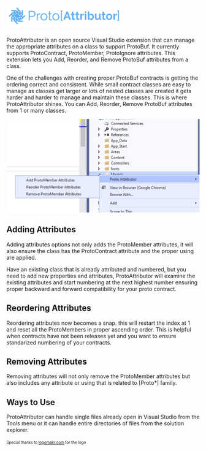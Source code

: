 # ![alt text](./ProtoAttributor/logo.png "ProtoAttributor")

ProtoAttributor is an open source Visual Studio extension that can manage the appropriate attributes on a class to support ProtoBuf. It currently supports ProtoContract, ProtoMember, ProtoIgnore attributes. This extension lets you Add, Reorder, and Remove ProtoBuf attributes from a class.

One of the challenges with creating proper ProtoBuf contracts is getting the ordering correct and consistent. 
While small contract classes are easy to manage as classes get larger or lots of nested classes are created it gets harder and harder to manage and maintain these classes.
This is where ProtoAttributor shines. You can Add, Reorder, Remove ProtoBuf attributes from 1 or many classes.

![alt text](./ProtoAttributor/ProtoImagePreview.jpg "Preview")

## Adding Attributes

Adding attributes options not only adds the ProtoMember attributes, it will also ensure the class has the ProtoContract attribute and the proper using are applied.

Have an existing class that is already attributed and numbered, but you need to add new properties and attributes, ProtoAttributor will examine the existing attributes and start numbering at the next highest number ensuring proper backward and forward compatibility for your proto contract.

## Reordering Attributes

Reordering attributes now becomes a snap. this will restart the index at 1 and reset all the ProtoMembers in proper ascending order.
This is helpful when contracts have not been releases yet and you want to ensure standarized numbering of your contracts.

## Removing Attributes

Removing attributes will not only remove the ProtoMember attributes but also includes any attribute or using that is related to [Proto*] family.



## Ways to Use

ProtoAttributor can handle single files already open in Visual Studio from the Tools menu or it can handle entire directories of files from the solution explorer.


<span style="font-size:10px;">
Special thanks to <a href="https://logomakr.com/">logomakr.com</a> for the logo
</span>
